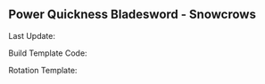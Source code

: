 ## Power Quickness Bladesword - Snowcrows
Last Update: 

Build Template Code: ` `

Rotation Template: ` `
